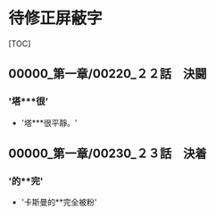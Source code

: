 # 待修正屏蔽字

[TOC]

## 00000_第一章/00220_２２話　決闘

### '塔***很'

- '塔***很平靜。'


## 00000_第一章/00230_２３話　決着

### '的**完'

- '卡斯曼的**完全被粉'
